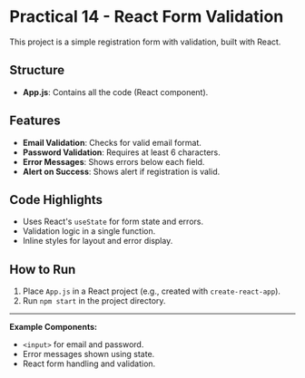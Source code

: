 # Practical 14 - React Form Validation

This project is a simple registration form with validation, built with React.

## Structure
- **App.js**: Contains all the code (React component).

## Features
- **Email Validation**: Checks for valid email format.
- **Password Validation**: Requires at least 6 characters.
- **Error Messages**: Shows errors below each field.
- **Alert on Success**: Shows alert if registration is valid.

## Code Highlights
- Uses React's `useState` for form state and errors.
- Validation logic in a single function.
- Inline styles for layout and error display.

## How to Run
1. Place `App.js` in a React project (e.g., created with `create-react-app`).
2. Run `npm start` in the project directory.

---

**Example Components:**
- `<input>` for email and password.
- Error messages shown using state.
- React form handling and validation. 